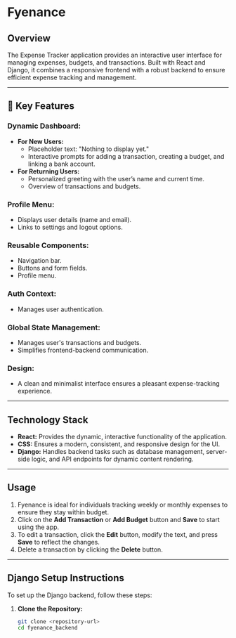 # Fyenance

## Overview
The Expense Tracker application provides an interactive user interface for managing expenses, budgets, and transactions. Built with React and Django, it combines a responsive frontend with a robust backend to ensure efficient expense tracking and management.

---

## 🚩 Key Features

### Dynamic Dashboard:
- **For New Users:**
  - Placeholder text: "Nothing to display yet."
  - Interactive prompts for adding a transaction, creating a budget, and linking a bank account.
- **For Returning Users:**
  - Personalized greeting with the user’s name and current time.
  - Overview of transactions and budgets.

### Profile Menu:
- Displays user details (name and email).
- Links to settings and logout options.

### Reusable Components:
- Navigation bar.
- Buttons and form fields.
- Profile menu.

### Auth Context:
- Manages user authentication.

### Global State Management:
- Manages user's transactions and budgets.
- Simplifies frontend-backend communication.

### Design:
- A clean and minimalist interface ensures a pleasant expense-tracking experience.

---

## Technology Stack
- **React:** Provides the dynamic, interactive functionality of the application.
- **CSS:** Ensures a modern, consistent, and responsive design for the UI.
- **Django:** Handles backend tasks such as database management, server-side logic, and API endpoints for dynamic content rendering.

---

## Usage
1. Fyenance is ideal for individuals tracking weekly or monthly expenses to ensure they stay within budget.
2. Click on the **Add Transaction** or **Add Budget** button and **Save** to start using the app.
3. To edit a transaction, click the **Edit** button, modify the text, and press **Save** to reflect the changes.
4. Delete a transaction by clicking the **Delete** button.

---

## Django Setup Instructions
To set up the Django backend, follow these steps:

1. **Clone the Repository:**
   ```bash
   git clone <repository-url>
   cd fyenance_backend
